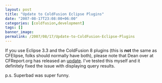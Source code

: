 ```yaml
---
layout: post
title: "Update to ColdFusion Eclipse Plugins"
date: "2007-08-17T23:08:00+06:00"
categories: [coldfusion,development]
tags: []
banner_image: 
permalink: /2007/08/17/Update-to-ColdFusion-Eclipse-Plugins
---
```


If you use Eclipse 3.3 and the ColdFusion 8 plugins (this is <b>not</b> the same as CFElipse, folks should normally have both), please note that Dean over at CFReport.org has released an <a href="http://www.cfreport.org/index.cfm/2007/8/17/Eclipse-33-and-the-ColdFusion-Extensions-for-Eclipse">update</a>. I've tested this myself and it definitely fixed the issue with displaying query results.

p.s. Superbad was super funny.